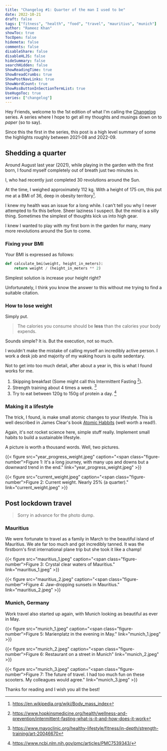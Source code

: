 ```yaml
---
title: "Changelog #1: Quarter of the man I used to be"
date: 2022-10-21
draft: false
tags: ["fitness", "health", "food", "travel", "mauritius", "munich"]
author: "Rameez Khan"
showToc: true
TocOpen: false
hidemeta: false
comments: false
disableShare: false
disableHLJS: false
hideSummary: false
searchHidden: false
ShowReadingTime: true
ShowBreadCrumbs: true
ShowPostNavLinks: true
ShowWordCount: true
ShowRssButtonInSectionTermList: true
UseHugoToc: true
series: ["changelog"]
---
```


Hey Friends, welcome to the 1st edition of what I'm calling the [Changelog](/series/changelog) series.
A series where I hope to get all my thoughts and musings down on to _paper_ (so to say).

Since this the first in the series, this post is a high level summary of some the highlights roughly between 2021-08 and 2022-09.

## Shedding a quarter
Around August last year (2021), while playing in the garden with the first born, I found myself completely out of breath just two minutes in. 

I, who had recently just completed 30 revolutions around the Sun. 

At the time, I weighed approximately 112 kg. With a height of 175 cm, this put me at a BMI of 36, deep in obesity territory[^1]. 

I knew my health was an issue for a long while. I can't tell you why I never attempted to fix this before. Sheer laziness I suspect. But the mind is a silly thing. Sometimes the simplest of thoughts kick us into high gear. 

I knew I wanted to play with my first born in the garden for many, many more revolutions around the Sun to come.

### Fixing your BMI
Your BMI is expressed as follows:

```python
def calculate_bmi(weight, height_in_meters):
	return weight / (height_in_meters ** 2)
```

Simplest solution is increase your height right? 

Unfortunately, I think you know the answer to this without me trying to find a suitable citation.

### How to lose weight

Simply put.

> The calories you consume should be **less** than the calories your body expends.

Sounds simple? It is. But the execution, not so much.

I wouldn't make the mistake of calling myself an incredibly active person. I work a desk job and majority of my waking hours is quite sedentary. 

Not to get into too much detail, after about a year in, this is what I found works for me.
1. Skipping breakfast (Some might call this Intermittent Fasting [^2]). 
2. Strength training about 4 times a week. [^3]
3. Try to eat between 120g to 150g of protein a day. [^4]

### Making it a lifestyle
The trick, I found, is make small atomic changes to your lifestyle. This is well described in James Clear's book [Atomic Habbits](https://www.goodreads.com/book/show/40121378-atomic-habits) (well worth a read!).

Again, it's not rocket science here, simple stuff really. Implement small habits to build a sustainable lifestyle.

A picture is worth a thousand words. Well, two pictures.

{{< figure src="year_progress_weight.jpeg" caption="<span class=\"figure-number\">Figure 1: </span>It's a long journey, with many ups and downs but a downward trend in the end." link="year_progress_weight.jpeg" >}}

{{< figure src="current_weight.jpeg" caption="<span class=\"figure-number\">Figure 2: </span>Current weight. Nearly 25% (a quarter)." link="current_weight.jpeg" >}}

## Post lockdown travel

> Sorry in advance for the photo dump.

### Mauritius

We were fortunate to travel as a family in March to the beautiful island of Mauritius. We ate far too much and got incredibly tanned. It was the firstborn's first international plane trip but she took it like a champ!

{{< figure src="mauritius_1.jpeg" caption="<span class=\"figure-number\">Figure 3: </span>Crystal clear waters of Mauritius." link="mauritius_1.jpeg" >}}

{{< figure src="mauritius_2.jpeg" caption="<span class=\"figure-number\">Figure 4: </span>Jaw-dropping sunsets in Mauritius." link="mauritius_2.jpeg" >}}

### Munich, Germany
Work travel also started up again, with Munich looking as beautiful as ever in May.

{{< figure src="munich_1.jpeg" caption="<span class=\"figure-number\">Figure 5: </span>Marienplatz in the evening in May." link="munich_1.jpeg" >}}

{{< figure src="munich_2.jpeg" caption="<span class=\"figure-number\">Figure 6: </span>Restaurant on a street in Munich" link="munich_2.jpeg" >}}

{{< figure src="munich_3.jpeg" caption="<span class=\"figure-number\">Figure 7: </span>The future of travel. I had too much fun on these scooters. My colleagues would agree." link="munich_3.jpeg" >}}


Thanks for reading and I wish you all the best!

[^1]: https://en.wikipedia.org/wiki/Body_mass_index
[^2]: https://www.hopkinsmedicine.org/health/wellness-and-prevention/intermittent-fasting-what-is-it-and-how-does-it-work
[^3]: https://www.mayoclinic.org/healthy-lifestyle/fitness/in-depth/strength-training/art-20046670
[^4]: https://www.ncbi.nlm.nih.gov/pmc/articles/PMC7539343/
